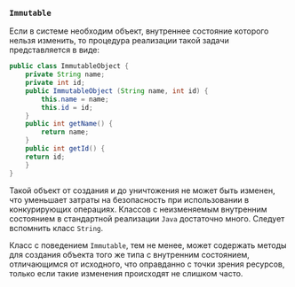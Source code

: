 ### `Immutable`
Если в системе необходим объект, внутреннее состояние которого нельзя изменить, то процедура реализации такой задачи представляется в виде:

```java
public class ImmutableObject { 
	private String name; 
	private int id; 
	public ImmutableObject (String name, int id) {
		this.name = name; 
		this.id = id; 
	}
	public int getName() {
		return name; 
	} 
	public int getId() {
	return id; 
	} 
}
```
Такой объект от создания и до уничтожения не может быть изменен, что уменьшает затраты на безопасность при использовании в конкурирующих операциях. Классов с неизменяемым внутренним состоянием в стандартной реализации `Java` достаточно много. Следует вспомнить класс `String`.

Класс с поведением `Immutable`, тем не менее, может содержать методы для создания объекта того же типа с внутренним состоянием, отличающимся от исходного, что оправданно с точки зрения ресурсов, только если такие изменения происходят не слишком часто.
